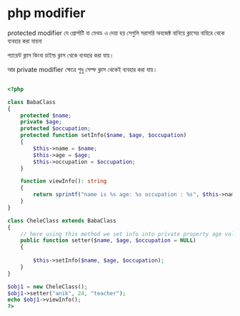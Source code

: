 # php modifier

protected modifier যে প্রোর্পাটি বা মেথড  এ দেয়া হয় সেগুলি সরাসরি অবজেক্ট বানিয়ে ক্লাসের বাহিরে থেকে ব্যবহার করা যায়না

প্যারেন্ট ক্লাস কিংবা চাইল্ড ক্লাস থেকে ব্যবহার করা যায়।

আর private modifier ক্ষেত্রে শুধু সেল্ফ ক্লাস থেকেই ব্যবহার করা যায়।

```php

<?php

class BabaClass
{
    protected $name;
    private $age;
    protected $occupation;
    protected function setInfo($name, $age, $occupation)
    {
        $this->name = $name;
        $this->age = $age;
        $this->occupation = $occupation;
    }

    function viewInfo(): string
    {
        return sprintf("name is %s age: %s occupation : %s", $this->name, $this->age, $this->occupation);
    }
}

class CheleClass extends BabaClass
{
    // here using this method we set info into private property age value and also protected $name and $occupation
    public function setter($name, $age, $occupation = NULL)
    {
        
        $this->setInfo($name, $age, $occupation);
    }
}

$obj1 = new CheleClass();
$obj1->setter("anik", 24, "teacher");
echo $obj1->viewInfo();
?>
```
